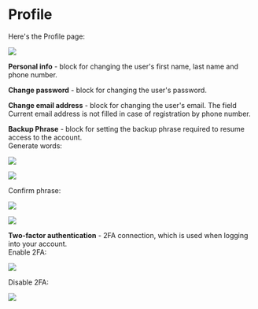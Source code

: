 # Profile

Here's the Profile page:

![](../.gitbook/assets/screenshot-nimbusweb.me-2022.07.04-14\_59\_22.png)

**Personal info** - block for changing the user's first name, last name and phone number.

**Change password** - block for changing the user's password.

**Change email address** - block for changing the user's email. The field Current email address is not filled in case of registration by phone number.

**Backup Phrase** - block for setting the backup phrase required to resume access to the account.\
Generate words:

![](../.gitbook/assets/screenshot-nimbusweb.me-2022.07.04-15\_11\_35.png)

![](../.gitbook/assets/screenshot-nimbusweb.me-2022.07.04-15\_12\_51.png)

Confirm phrase:

![](../.gitbook/assets/screenshot-nimbusweb.me-2022.07.04-15\_14\_26.png)

![](../.gitbook/assets/screenshot-nimbusweb.me-2022.07.04-15\_15\_09.png)

**Two-factor authentication** - 2FA connection, which is used when logging into your account.\
Enable 2FA:

![](../.gitbook/assets/screenshot-nimbusweb.me-2022.07.04-15\_18\_14.png)

Disable 2FA:

![](../.gitbook/assets/screenshot-nimbusweb.me-2022.07.04-16\_10\_38.png)

